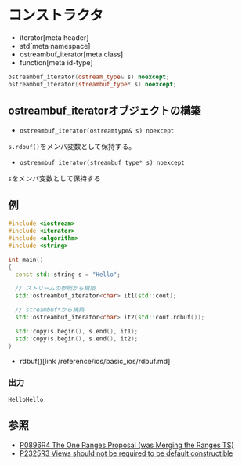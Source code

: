 # コンストラクタ
* iterator[meta header]
* std[meta namespace]
* ostreambuf_iterator[meta class]
* function[meta id-type]

```cpp
ostreambuf_iterator(ostream_type& s) noexcept;
ostreambuf_iterator(streambuf_type* s) noexcept;
```

## ostreambuf_iteratorオブジェクトの構築
- `ostreambuf_iterator(ostreamtype& s) noexcept`

`s.rdbuf()`をメンバ変数として保持する。

- `ostreambuf_iterator(streambuf_type* s) noexcept`

`s`をメンバ変数として保持する


## 例
```cpp example
#include <iostream>
#include <iterator>
#include <algorithm>
#include <string>

int main()
{
  const std::string s = "Hello";

  // ストリームの参照から構築
  std::ostreambuf_iterator<char> it1(std::cout);

  // streambuf*から構築
  std::ostreambuf_iterator<char> it2(std::cout.rdbuf());

  std::copy(s.begin(), s.end(), it1);
  std::copy(s.begin(), s.end(), it2);
}
```
* rdbuf()[link /reference/ios/basic_ios/rdbuf.md]

### 出力
```
HelloHello
```

## 参照

- [P0896R4 The One Ranges Proposal (was Merging the Ranges TS)](http://www.open-std.org/jtc1/sc22/wg21/docs/papers/2018/p0896r4.pdf)
- [P2325R3 Views should not be required to be default constructible](http://www.open-std.org/jtc1/sc22/wg21/docs/papers/2021/p2325r3.html)

